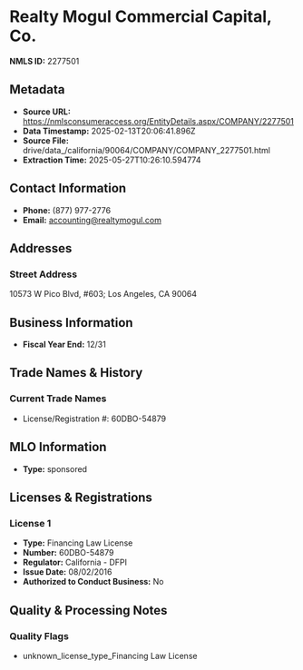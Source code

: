 # Realty Mogul Commercial Capital, Co.

**NMLS ID:** 2277501

## Metadata
- **Source URL:** https://nmlsconsumeraccess.org/EntityDetails.aspx/COMPANY/2277501
- **Data Timestamp:** 2025-02-13T20:06:41.896Z
- **Source File:** drive/data_/california/90064/COMPANY/COMPANY_2277501.html
- **Extraction Time:** 2025-05-27T10:26:10.594774

## Contact Information
- **Phone:** (877) 977-2776
- **Email:** accounting@realtymogul.com

## Addresses
### Street Address
10573 W Pico Blvd, #603; Los Angeles, CA 90064

## Business Information
- **Fiscal Year End:** 12/31

## Trade Names & History
### Current Trade Names
- License/Registration #: 60DBO-54879

## MLO Information
- **Type:** sponsored

## Licenses & Registrations

### License 1
- **Type:** Financing Law License
- **Number:** 60DBO-54879
- **Regulator:** California - DFPI
- **Issue Date:** 08/02/2016
- **Authorized to Conduct Business:** No

## Quality & Processing Notes
### Quality Flags
- unknown_license_type_Financing Law License
